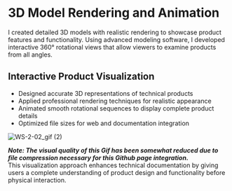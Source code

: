 # 3D Model Rendering and Animation
I created detailed 3D models with realistic rendering to showcase product features and functionality. Using advanced modeling software, I developed interactive 360° rotational views that allow viewers to examine products from all angles.

## Interactive Product Visualization
* Designed accurate 3D representations of technical products <br>
* Applied professional rendering techniques for realistic appearance<br>
* Animated smooth rotational sequences to display complete product details<br>
* Optimized file sizes for web and documentation integration<br>


![WS-2-02_gif (2)](https://github.com/user-attachments/assets/ee891dfc-c6ad-4944-a586-c9af384fc3de) <br>

**_Note: The visual quality of this Gif has been somewhat reduced due to file compression necessary for this Github page integration._** <br>
This visualization approach enhances technical documentation by giving users a complete understanding of product design and functionality before physical interaction.
